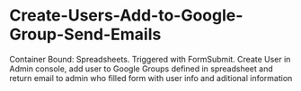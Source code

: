 # Create-Users-Add-to-Google-Group-Send-Emails
Container Bound: Spreadsheets. Triggered with FormSubmit.
Create User in Admin console, add user to Google Groups defined in spreadsheet and return email to admin who filled form with user info and aditional information
